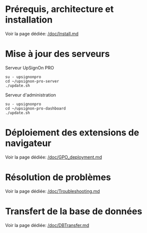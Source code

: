 # Prérequis, architecture et installation

Voir la page dédiée: [/doc/Install.md](/doc/Install.md)

# Mise à jour des serveurs

Serveur UpSignOn PRO

```
su - upsignonpro
cd ~/upsignon-pro-server
./update.sh
```

Serveur d'administration

```
su - upsignonpro
cd ~/upsignon-pro-dashboard
./update.sh
```

# Déploiement des extensions de navigateur

Voir la page dédiée: [/doc/GPO_deployment.md](/doc/GPO_deployment.md)

# Résolution de problèmes

Voir la page dédiée: [/doc/Troubleshooting.md](/doc/Troubleshooting.md)

# Transfert de la base de données

Voir la page dédiée: [/doc/DBTransfer.md](/doc/DBTransfer.md)
